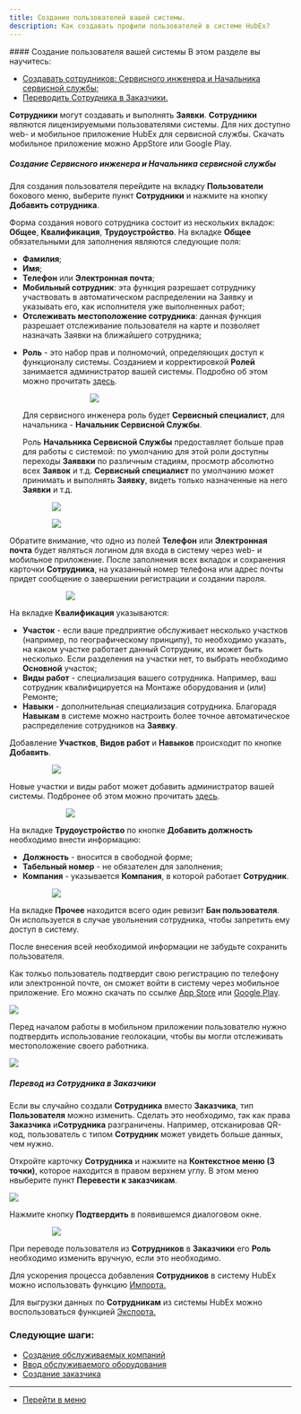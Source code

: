 ```yaml
---
title: Создание пользователей вашей системы.
description: Как создавать профили пользователей в системе HubEx?
---
```


<!-- Yandex.Metrika counter -->
<script type="text/javascript">
    (function (m, e, t, r, i, k, a) {
        m[i] = m[i] || function () {
            (m[i].a = m[i].a || []).push(arguments)
        };
        m[i].l = 1 * new Date();
        k = e.createElement(t), a = e.getElementsByTagName(t)[0], k.async = 1, k.src = r, a.parentNode.insertBefore(k, a)
    })
    (window, document, "script", "https://mc.yandex.ru/metrika/tag.js", "ym");
    ym('{{ site.yandex_metric }}', "init", {
        id: '{{ site.yandex_metric }}',
        clickmap: true,
        trackLinks: true,
        accurateTrackBounce: true,
        webvisor: true
    });
</script>
<noscript>
    <div><img src="https://mc.yandex.ru/watch/'{{ site.yandex_metric }}'" style="position:absolute; left:-9999px;"
              alt=""/></div>
</noscript>
<!-- /Yandex.Metrika counter -->
#### Создание пользователя вашей системы
В этом разделе вы научитесь:
<html>
<meta charset="utf-8">
<title>Быстрый переход внутри документа</title>
<ul>
    <li><a href="#createadm">Создавать сотрудников: Сервисного инженера и Начальника сервисной службы;</a></li>
    <!--<li><a href="#createuser">Создавать сервисного инженера.</a></li>-->
    <li><a href="#movetocust">Переводить Сотрудника в Заказчики.</a></li>
</ul>
</html>

<p><strong>Сотрудники</strong> могут создавать и выполнять <strong>Заявки</strong>. <strong>Сотрудники</strong> являются
    лицензируемыми пользователями системы. Для них доступно web- и мобильное приложение HubEx для сервисной службы.
    Скачать мобильное приложение можно AppStore или Google Play.</p>


<!--<div>
  <img  style="margin: 0 auto; display: block; max-width: 100%;" src="/attachments/images/FAQ/USER/CreatingUser/user1.png" />
</div>-->


<h5 id="createadm">Создание Сервисного инженера и Начальника сервисной службы</h5>

<p>Для создания пользователя перейдите на вкладку <strong>Пользователи</strong> бокового меню, выберите пункт <strong>Сотрудники</strong>
    и нажмите на кнопку <strong>Добавить сотрудника</strong>.</p>

<!-- <p>В системе HubEx используется понятие <strong>Роль</strong> – это набор прав и полномочий, определяющих доступ к функционалу системы. Созданием и корректировкой <strong>Ролей</strong> занимается администратор вашей системы. Подробно об этом можно прочитать <a href="https://wiki.hubex.ru/docs/FAQ/RU/admin/Roles.html">здесь</a>.</p>-->

<!--<div>
  <img  style="margin: 0 auto; display: block; max-width: 50%;" src="/attachments/images/FAQ/USER/CreatingUser/user9.png" />
</div>
-->

<p>Форма создания нового сотрудника состоит из нескольких вкладок: <strong>Общее</strong>, <strong>Квалификация</strong>,
    <strong>Трудоустройство</strong>. На вкладке <strong>Общее</strong> обязательными
    для заполнения являются следующие поля:</p>
<p>
    <ul>
        <li><strong> Фамилия</strong>;</li>
        <li><strong> Имя</strong>;</li>
        <li><strong> Телефон</strong> или <strong>Электронная почта</strong>;</li>
        <li><strong> Мобильный сотрудник</strong>: эта функция разрешает сотруднику участвовать в
            автоматическом распределении на Заявку и указывать его, как исполнителя уже выполненных работ;
        </li>
        <li><strong>Отслеживать местоположение сотрудника</strong>: данная функция разрешает отслеживание
            пользователя на карте и позволяет назначать Заявки на ближайшего сотрудника;
        </li>
        <li><p><strong>Роль</strong> - это набор прав и полномочий, определяющих доступ к функционалу системы. Созданием
    и корректировкой <strong>Ролей</strong> занимается администратор вашей системы. Подробно об этом можно прочитать <a
            href="https://wiki.hubex.ru/docs/FAQ/RU/admin/Roles.html">здесь</a>.</p>

<div>
    <img style="margin: 0 auto; display: block; max-width: 50%;"
         src="/attachments/images/FAQ/USER/USER/CreatingUser/user9.png"/>
</div>

<p>Для сервисного инженера роль будет <strong>Сервисный специалист</strong>, для начальника - <strong>Начальник
    Сервисной Службы</strong>.</p>
<p>Роль <strong>Начальника Сервисной Службы</strong> предоставляет больше прав для работы с системой: по умолчанию для
    этой роли доступны переходы <strong>Заяввки</strong> по различным стадиям, просмотр абсолютно всех
    <strong>Заявок</strong> и т.д. <strong>Сервисный специалист</strong> по умолчанию может принимать и выполнять
    <strong>Заявку</strong>, видеть только назначенные на него <strong>Заявки</strong> и т.д.</p></li>

</ul> </p>

<div>
    <img style="margin: 0 auto; display: block; max-width: 70%;"
         src="/attachments/images/FAQ/USER/CreatingUser/user2.png"/>
</div>
<p>
<div>
    <img style="margin: 0 auto; display: block; max-width: 70%;"
         src="/attachments/images/FAQ/USER/CreatingUser/user3.png"/>
</div> </p>

<p>Обратите внимание, что одно из полей <strong>Телефон</strong> или <strong>Электронная почта</strong> будет являться
    логином для входа в систему через web- и мобильное приложение. После заполнения всех вкладок и сохранения карточки
    <strong>Сотрудника</strong>, на указанный номер телефона или адрес почты придет сообщение о завершении регистрации и
    создании пароля.</p>
<div>
    <img style="margin: 0 auto; display: block; max-width: 60%;"
         src="/attachments/images/FAQ/USER/CreatingUser/user4.png"/>
</div>

<p>На вкладке <strong>Квалификация</strong> указываются:
<p>
<ul>
    <li><strong>Участок</strong> - если ваше предприятие обслуживает несколько участков (например, по географическому
        принципу), то необходимо указать, на каком участке работает данный Сотрудник, их может быть несколько. Если
        разделения на участки нет, то выбрать необходимо <strong>Основной</strong> участок;
    </li>
    <li><strong>Виды работ</strong> - специализация вашего сотрудника. Например, ваш сотрудник квалифицируется на
        Монтаже оборудования и (или) Ремонте;
    </li>
    <li><strong>Навыки</strong> - дополнительная специализация сотрудника. Благорадя <strong>Навыкам</strong> в системе
        можно настроить более точное автоматическое распределение сотрудников на <strong>Заявку</strong>.
    </li>
</ul></p>
<p>Добавление <strong>Участков</strong>, <strong>Видов работ</strong> и <strong>Навыков</strong> происходит по кнопке
    <strong>Добавить</strong>.</p></p>

<div>
    <img style="margin: 0 auto; display: block; max-width: 70%;"
         src="/attachments/images/FAQ/USER/CreatingUser/user6.png"/>
</div>

<p>Новые участки и виды работ может добавить администратор вашей системы. Подбронее об этом можно прочитать <a
        href="https://wiki.hubex.ru/docs/FAQ/RU/admin/Places.html">здесь</a>.</p>

<div>
    <img style="margin: 0 auto; display: block; max-width: 60%;"
         src="/attachments/images/FAQ/USER/CreatingUser/user7.png"/>
</div>

<p>На вкладке <strong>Трудоустройство</strong> по кнопке <strong>Добавить должность</strong> необходимо внести
    информацию:</p>
<p>
<ul>
    <li><strong>Должность</strong> - вносится в свободной форме;</li>
    <li><strong>Табельный номер</strong> - не обязателен для заполнения;</li>
    <li><strong>Компания</strong> - указывается <strong>Компания</strong>, в которой работает <strong>Сотрудник</strong>.
    </li>
</ul></p>

<div>
    <img style="margin: 0 auto; display: block; max-width: 70%;"
         src="/attachments/images/FAQ/USER/CreatingUser/user8.png"/>
</div>


<p>На вкладке <strong>Прочее</strong> находится всего один ревизит <strong>Бан пользователя</strong>. Он используется в
    случае увольнения сотрудника, чтобы запретить ему доступ в систему.</p>
После внесения всей необходимой информации не забудьте сохранить пользователя.

<!--<h5 id="createuser">Создание сервисного инженера</h5>-->

<p>Как толкьо пользователь подтвердит свою регистрацию по телефону или электронной почте, он сможет войти в систему
    через мобильное приложение. Его можно скачать по ссылке <a
            href="https://itunes.apple.com/ru/app//id1386688688?mt=8">App Store</a> или <a
            href="https://play.google.com/store/apps/details?id=ru.hubex.engineer">Google Play</a>.</p>

<div>
    <img style="margin: 0 auto; display: block; max-width: 100%;"
         src="/attachments/images/FAQ/USER/CreatingUser/user11.jpg"/>
</div>

<p>Перед началом работы в мобильном приложении пользователю нужно подтвердить использование геолокации, чтобы вы могли
    отслеживать местоположение своего работника.</p>
<div>
    <img style="margin: 0 auto; display: block; max-width: 100%;"
         src="/attachments/images/FAQ/USER/CreatingUser/user5.png"/>
</div>


<h5 id="movetocust">Перевод из Сотрудника в Заказчики</h5>
Если вы случайно создали <strong>Сотрудника</strong> вместо <strong>Заказчика</strong>, тип
<strong>Пользователя</strong> можно изменить. Сделать это необходимо, так как права <strong>Заказчика</strong> и<strong>Сотрудника</strong> разграничены. Например, отсканировав QR-код, пользователь с типом
<strong>Сотрудник</strong> может увидеть больше данных, чем нужно.

Откройте карточку <strong>Сотрудника</strong> и нажмите на <strong>Контекстное меню (3
    точки)</strong>, которое находится в правом верхнем углу. В этом меню нвыберите пункт <strong>Перевести к
    заказчикам</strong>.

<div>
    <img style="margin: 0 auto; display: block; max-width: 100%;"
         src="/attachments/images/FAQ/USER/CreatingUser/user11.png"/>
</div>


Нажмите кнопку <strong>Подтвердить</strong> в появившемся диалоговом окне.
<div>
    <img style="margin: 0 auto; display: block; max-width: 70%;"
         src="/attachments/images/FAQ/USER/CreatingUser/user12.png"/>
</div>

При переводе пользователя из <strong>Сотрудников</strong> в <strong>Заказчики</strong> его
<strong>Роль</strong> необходимо изменить вручную, если это необходимо.


<p> Для ускорения процесса добавления <strong>Сотрудников</strong> в систему HubEx можно использовать функцию <a
        href="https://wiki.hubex.ru/docs/FAQ/RU/user/Import.html#workers"> Импорта.</a></p>
<p> Для выгрузки данных по <strong>Сотрудникам</strong> из системы HubEx можно воспользоваться функцией <a
        href="https://wiki.hubex.ru/docs/FAQ/RU/user/Export.html#workers"> Экспорта.</a></p>

### Следующие шаги:
- [Создание обслуживаемых компаний](./CreatingCompany.md)
- [Ввод обслуживаемого оборудования](./CreatingObjects.md)
- [Создание заказчика](./CreatingCustomer.md)


____
- [Перейти в меню](http://wiki.hubex.ru)
